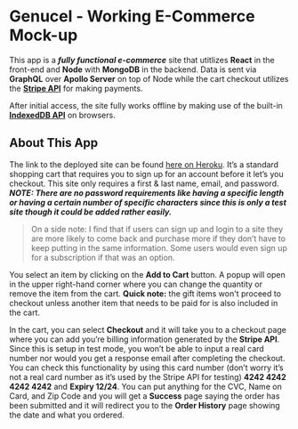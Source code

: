 # Genucel - Working E-Commerce Mock-up

This app is a _**fully functional e-commerce**_ site that utitlizes **React** in the front-end and **Node** with **MongoDB** in the backend. Data is sent via **GraphQL** over **Apollo Server** on top of Node while the cart checkout utilizes the [**Stripe API**](https://stripe.com/docs/api "Stripe API Docs") for making payments.

After initial access, the site fully works offline by making use of the built-in [**IndexedDB API**](https://developer.mozilla.org/en-US/docs/Web/API/IndexedDB_API/Using_IndexedDB "Using IndexedDB") on browsers.

## About This App

The link to the deployed site can be found [here on Heroku](https://ancient-retreat-32530.herokuapp.com/ "Genucel E-Commerce"). It’s a standard shopping cart that requires you to sign up for an account before it let’s you checkout. This site only requires a first & last name, email, and password. _**NOTE: There are no password requirements like having a specific length or having a certain number of specific characters since this is only a test site though it could be added rather easily.**_

> On a side note: I find that if users can sign up and login to a site they are more likely to come back and purchase more if they don’t have to keep putting in the same information. Some users would even sign up for a subscription if that was an option.

You select an item by clicking on the **Add to Cart** button. A popup will open in the upper right-hand corner where you can change the quantity or remove the item from the cart. **Quick note:** the gift items won't proceed to checkout unless another item that needs to be paid for is also included in the cart.

In the cart, you can select **Checkout** and it will take you to a checkout page where you can add you’re billing information generated by the **Stripe API**. Since this is setup in test mode, you won’t be able to input a real card number nor would you get a response email after completing the checkout. You can check this functionality by using this card number (don’t worry it’s not a real card number as it’s used by the Stripe API for testing) **4242 4242 4242 4242** and **Expiry 12/24**. You can put anything for the CVC, Name on Card, and Zip Code and you will get a **Success** page saying the order has been submitted and it will redirect you to the **Order History** page showing the date and what you ordered.
